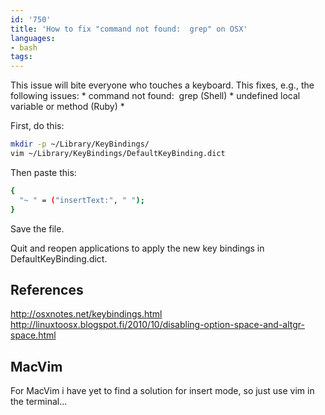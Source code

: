 ```yaml
---
id: '750'
title: 'How to fix "command not found:  grep" on OSX'
languages:
- bash
tags:
---
```

This issue will bite everyone who touches a keyboard. This fixes, e.g., the following issues:
\* command not found:  grep (Shell)
\* undefined local variable or method (Ruby)
\* <your key-binding related issue here>

First, do this:


```bash
mkdir -p ~/Library/KeyBindings/
vim ~/Library/KeyBindings/DefaultKeyBinding.dict
```
    

Then paste this:


```bash
{
  "~ " = ("insertText:", " ");
}
```
    

Save the file.

Quit and reopen applications to apply the new key bindings in DefaultKeyBinding.dict.

References
----------

<http://osxnotes.net/keybindings.html>
<http://linuxtoosx.blogspot.fi/2010/10/disabling-option-space-and-altgr-space.html>

MacVim
------

For MacVim i have yet to find a solution for insert mode, so just use vim in the terminal...

